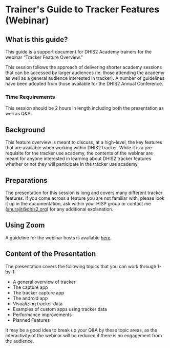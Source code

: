 # Trainer's Guide to Tracker Features (Webinar)

## What is this guide?

This guide is a support document for DHIS2 Academy trainers for the webinar “Tracker Feature Overview.”

This session follows the approach of delivering shorter academy sessions that can be accessed by larger audiences (ie. those attending the academy as well as a general audience interested in tracker). A number of guidelines have been adopted from those available for the DHIS2 Annual Conference.

### Time Requirements

This session should be 2 hours in length including both the presentation as well as Q&A.

## Background

This feature overview is meant to discuss, at a high-level, the key features that are available when working within DHIS2 tracker. While it is a pre-requisite for the tracker use academy, the contents of the webinar are meant for anyone interested in learning about DHIS2 tracker features whether or not they will participate in the tracker use academy.

## Preparations

The presentation for this session is long and covers many different tracker features. If you come across a feature you are not familiar with, please look it up in the documentation, ask within your HISP group or contact me (shurajit@dhis2.org) for any additional explanation.

## Using Zoom

A guideline for the webinar hosts is available [here](https://docs.google.com/document/d/1kSWcSyqK6cYUR_SPNqrEk5xzRnAR_FRH3-SBkjleqXo/edit?usp=sharing).

## Content of the Presentation

The presentation covers the following topics that you can work through 1-by-1:
- A general overview of tracker
- The capture app
- The tracker capture app
- The android app
- Visualizing tracker data
- Examples of custom apps using tracker data
- Performance improvements
- Planned Features

It may be a good idea to break up your Q&A by these topic areas, as the interactivity of the webinar will be reduced if there is no engagement from the audience.